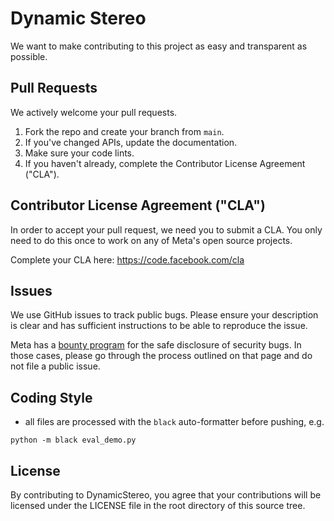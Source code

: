 # Dynamic Stereo
We want to make contributing to this project as easy and transparent as possible.

## Pull Requests
We actively welcome your pull requests.

1. Fork the repo and create your branch from `main`.
2. If you've changed APIs, update the documentation.
3. Make sure your code lints.
4. If you haven't already, complete the Contributor License Agreement ("CLA").

## Contributor License Agreement ("CLA")
In order to accept your pull request, we need you to submit a CLA. You only need
to do this once to work on any of Meta's open source projects.

Complete your CLA here: <https://code.facebook.com/cla>

## Issues
We use GitHub issues to track public bugs. Please ensure your description is
clear and has sufficient instructions to be able to reproduce the issue.

Meta has a [bounty program](https://www.facebook.com/whitehat/) for the safe
disclosure of security bugs. In those cases, please go through the process
outlined on that page and do not file a public issue.

## Coding Style  
* all files are processed with the `black` auto-formatter before pushing, e.g.
```
python -m black eval_demo.py
```

## License
By contributing to DynamicStereo, you agree that your contributions will be licensed
under the LICENSE file in the root directory of this source tree.